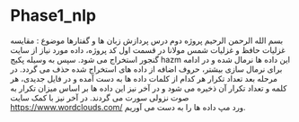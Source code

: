 # Phase1_nlp

بسم الله الرحمن الرحیم
پروژه دوم درس پردازش زبان ها و گفتارها
موضوع : مقایسه غزلیات حافظ و غزلیات شمس مولانا
در قسمت اول کد پروژه، داده مورد نیاز از سایت گنجور استخراج می شود. سپس به وسیله پکیج hazm این داده ها نرمال شده و در ادامه برای نرمال سازی بیشتر، حروف اضافه از داده های استخراج شده حذف می گردد.
در مرحله بعد تعداد تکرار هر کدام از کلمات داده ها به دست آمده و در فایل جدیدی، هر کلمه و تعداد تکرار آن ذخیره می شود و در آخر نیز این داده ها بر اساس میزان تکرار به صوت نزولی سورت می گردند.
در آخر نیز با کمک سایت https://www.wordclouds.com/ ورد مپ داده ها را به دست می آوریم.
